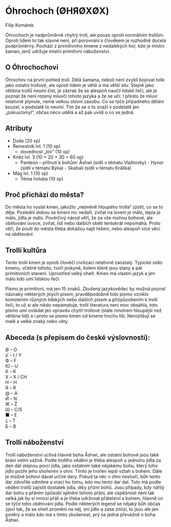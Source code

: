 ﻿# Óhrochoch (ØHЯØХØХ)

Filip Komárek

Óhrochoch je nadprůměrně chytrý troll, ale pouze oproti normálním trollům.
Oproti lidem to tak slavné není, při porovnání s člověkem je rozhodně docela podprůměrný.
Pochází z primitivního kmene z nedalekých hor, kde je místní šaman, jenž udržuje místní primitivní náboženství. 

## O Óhrochochovi

Óhrochov na první pohled troll. Dělá šamana, neboli není zvyklí bojovat tolik jako ostatní trollové, ale oproti lidem je větší a má větší sílu.
Stejně jako většina trollů neumí číst, je zázrak že se alespoň naučil lidské řeči, ale je poznat že není rozený mluvčí tohoto jazyka a že se učí.
I přesto že mluví relativně plynule, nemá velkou slovní zásobu. 
Co se týče případného dělání kouzel, v podstatě to neumí. Tím že se o to snaží v podstatě jen „pokus/omyl“, občas něco udělá a až pak uvidí o co se jedná.

## Atributy

- Duše (20 xp)
- Řemeslník lvl. 1 (10 xp)
	- dovednost „lov“ (10 xp)
- Kněz lvl. 3 (10 + 20 + 30 = 60 xp)
	- Panteon – přilnutí k bohům:	Åshwi (sídlí v tématu Vlaštovky)
					- Hynor (sídlí v tématu Býka)
					- Skabali (sídlí v tématu Králíka)
- Mág lvl. 1 (10 xp)
	- Téma holuba (10 xp)

## Proč přichází do města?

Do města ho vyslal kmen, jakožto „nejméně hloupého trolla“ zjistit, co se to děje.
Poslední dobou se kmeni nic nedaří, zvířat na lovení je málo, tepla je málo, jídla je málo.
Pověrčivý národ věří, že za vše mohou bohové, ale obětování ovoce, zvířat, lidí nebo dalších obětí tentokrát nepomáhá.
Proto věří, že poutí do města třeba dokážou najít řešení, nebo alespoň více věcí na obětování.

## Trollí kultůra

Tento trollí kmen je oproti člověčí civilizaci relativně zaostalý.
Typické sídlo kmenu, včetně tohoto, tvoří jeskyně, kolem které jsou stany a pár primitivních stavení. Uprostřed velký oheň.
Kmen má vlastní jazyk a jen málo kdo umí lidskou řečí.

Písmo je primitivní, má jen 15 znaků.
Zkušený jazykovědec by možná poznal náznaky některých jiných písem, pravděpodobně toto písmo vzniklo komolením různých
lidských nebo dalších písem a přizpůsobením k trollí řeči, to už si ale nikdo nepamatuje, trollí literatura není moc obsáhlá,
toto písmo umí ovládat jen opravdu chytří trollové (stále mnohem hloupější než většina lidí) a i proto se písmo kmen od kmene trochu liší.
Nerozlišují se malé a velké znaky nebo věty.

## Abeceda (s přepisem do české výslovnosti):

Ø – O  
ƴ – I / Y  
Ф – F  
Ю – U  
К – K  
Х – X / CH  
H – H  
Я – R  
@ – A  
И – N  
Ж – Ž  
Ш – C/S  
■ – E  
Ʇ – T  
Б – B  

## Trollí náboženství

Trollí náboženství uctívá hlavně boha Åshwi, ale ostatní bohové jsou také bráni velmi vážně.
Podle trollího vědění je třeba alespoň u jednoho jídla za den dát stejnou porci jídla, jako ostatním také nějakému bohu,
který toho jídlo pozře jeho shořením v ohni. Tímto je tvořen lepší vztah s bohem. Dále je možné bohovi dávat určité dary.
Pokud ta věc v ohni neshoří, bůh tento dar zdvořile odmítne a vrací ho tomu, kdo mu tento dar dal.
Toto má podle vědění trollů zajistit dostatek jídla, díky přízni bohů.
Jsou případy, kdy náhlý dar bohu s přáním způsobí splnění tohoto přání,
ale úspěšnost není tak velká jak by si mnozí přáli a je třeba udržovat přátelství s bohem, hlavně co se týče toho obětování jídla.
Podle některých legend se nějaký bůh občas zjeví tak, že se oheň promění na něj, sní jídlo a zase zmizí,
to jsou ale jen pověry a málo kdo má s tímto zkušenost, prý se jedná převážně o boha Åshwi.